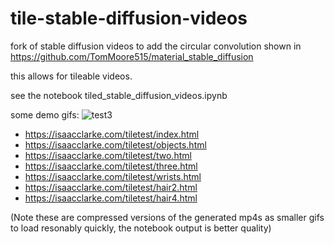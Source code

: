 # tile-stable-diffusion-videos

fork of stable diffusion videos to add the circular convolution shown in https://github.com/TomMoore515/material_stable_diffusion

this allows for tileable videos. 

see the notebook tiled_stable_diffusion_videos.ipynb


some demo gifs: 
![test3](https://user-images.githubusercontent.com/5353074/193776259-f28b4789-44b5-486a-92d3-2c69facbfcc8.gif)


- https://isaacclarke.com/tiletest/index.html
- https://isaacclarke.com/tiletest/objects.html
- https://isaacclarke.com/tiletest/two.html
- https://isaacclarke.com/tiletest/three.html
- https://isaacclarke.com/tiletest/wrists.html
- https://isaacclarke.com/tiletest/hair2.html
- https://isaacclarke.com/tiletest/hair4.html

(Note these are compressed versions of the generated mp4s as smaller gifs to load resonably quickly, the notebook output is better quality)
